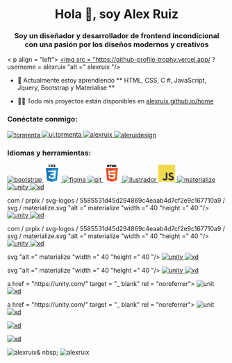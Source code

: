 <h1 align = "center"> Hola 👋, soy Alex Ruiz </h1>
<h3 align = "center"> Soy un diseñador y desarrollador de frontend incondicional con una pasión por los diseños modernos y creativos </h3>

< p align = "left"> <a href="https://github.com/ryo-ma/github-profile-trophy"> <img src = "https://github-profile-trophy.vercel.app/ ? username = alexruix "alt =" alexruix "/> </a> </p>

- 🌱 Actualmente estoy aprendiendo ** HTML, CSS, C #, JavaScript, Jquery, Bootstrap y Materialise **

- 👨‍💻 Todo mis proyectos están disponibles en [alexruix.github.io/home](alexruix.github.io/home)

<h3 align = "left"> Conéctate conmigo: </h3>
<p align = "left">
<a href="https://codepen.io/tormenta" target="blank"> <img align = "center" src = "https://raw.githubusercontent.com/rahuldkjain/github-profile-readme-generator /master/src/images/icons/Social/codepen.svg "alt =" tormenta "height =" 30 "width =" 40 "/> </a>
<a href =" https://instagram.com/ui .tormenta "target =" blank "> <img align =" center "src =" https://raw.githubusercontent.com/rahuldkjain/github-profile-readme-generator/master/src/images/icons/Social/instagram .svg "alt =" ui.tormenta "height =" 30 "width =" 40 "/> </a>
<a href="https://dribbble.com/alexruix" target="blank"> <img align = "centro" src = "https: //raw.githubusercontent.com / rahuldkjain / github-profile-readme-generator / master / src / images / icons / Social / dribbble.svg "alt =" alexruix "height =" 30 "width =" 40 "/> </a>
<a href="https://www.behance.net/aleruidesign" target="blank"> <img align = "center" src = "https://raw.githubusercontent.com/rahuldkjain/github-profile-readme -generator / master / src / images / icons / Social / behance.svg "alt =" aleruidesign "height =" 30 "width =" 40 "/> </a>
</p>

<h3 align =" left "> Idiomas y herramientas: </h3>
<p align = "left"> <a href="https://getbootstrap.com" target="_blank" rel="noreferrer"> <img src = "https://raw.githubusercontent.com/devicons/devicon /master/icons/bootstrap/bootstrap-plain-wordmark.svg "alt =" bootstrap "width =" 40 "height =" 40 "/> </a> <a href =" https://www.w3schools.com / css / "target =" _ blank "rel =" noreferrer "> <img src =" https://raw.githubusercontent.com/devicons/devicon/master/icons/css3/css3-original-wordmark.svg "alt = "css3" width = "40" height = "40" /> </a> <a href="https://www.figma.com/" target="_blank" rel="noreferrer"> <img src = "https://www.vectorlogo.zone/logos/figma/figma-icon.svg" alt = "figma" width = "40" height = "40" /> </a> <a href = " https://git-scm.com/ "target =" _ blank "rel =" noreferrer "> <img src =" https://www.vectorlogo.zone/logos/git-scm/git-scm-icon.svg "alt =" git "width =" 40 "height =" 40 "/> </a> <a href =" https://www.w3.org/html/ "target =" _ blank "rel =" noreferrer " > <img src = "https://raw.githubusercontent.com/devicons/devicon/master/icons/html5/html5-original-wordmark.svg" alt = "html5" width = "40" height = "40" / > </a> <a href = "https: //www.adobe.com / in / products / illustrator.html "target =" _ blank "rel =" noreferrer "> <img src =" https://www.vectorlogo.zone/logos/adobe_illustrator/adobe_illustrator-icon.svg "alt =" ilustrador "width =" 40 "height =" 40 "/> </a> <a href =" https://developer.mozilla.org/en-US/docs/Web/JavaScript "target =" _ blank "rel =" noreferrer "> <img src =" https://raw.githubusercontent.com/devicons/devicon/master/icons/javascript/javascript-original.svg "alt =" javascript "width =" 40 "height =" 40 "/ > </a> <a href="https://materializecss.com/" target="_blank" rel="noreferrer"> <img src = "https: // raw.githubusercontent.com/prplx/svg-logos/5585531d45d294869c4eaab4d7cf2e9c167710a9/svg/materialize.svg "alt =" materialize "width =" 40 "height =" 40 "/> </a> <a href =" https: // unity. com / "target =" _ blank "rel =" noreferrer "> <img src =" https://www.vectorlogo.zone/logos/unity3d/unity3d-icon.svg "alt =" unity "width =" 40 "height = "40" /> </a> <a href="https://www.adobe.com/products/xd.html" target="_blank" rel="noreferrer"> <img src = "https: / /cdn.worldvectorlogo.com/logos/adobe-xd.svg "alt =" xd "width =" 40 "height =" 40 "/> </a> </p>com / prplx / svg-logos / 5585531d45d294869c4eaab4d7cf2e9c167710a9 / svg / materialize.svg "alt =" materialize "width =" 40 "height =" 40 "/> </a> <a href =" https://unity.com/ "target =" _ blank "rel =" noreferrer "> <img src =" https://www.vectorlogo.zone/logos/unity3d/unity3d-icon.svg "alt =" unity "width =" 40 "height =" 40 "/> </a> <a href="https://www.adobe.com/products/xd.html" target="_blank" rel="noreferrer"> <img src =" https: // cdn .worldvectorlogo.com / logos / adobe-xd.svg "alt =" xd "width =" 40 "height =" 40 "/> </a> </p>com / prplx / svg-logos / 5585531d45d294869c4eaab4d7cf2e9c167710a9 / svg / materialize.svg "alt =" materialize "width =" 40 "height =" 40 "/> </a> <a href =" https://unity.com/ "target =" _ blank "rel =" noreferrer "> <img src =" https://www.vectorlogo.zone/logos/unity3d/unity3d-icon.svg "alt =" unity "width =" 40 "height =" 40 "/> </a> <a href="https://www.adobe.com/products/xd.html" target="_blank" rel="noreferrer"> <img src =" https: // cdn .worldvectorlogo.com / logos / adobe-xd.svg "alt =" xd "width =" 40 "height =" 40 "/> </a> </p>svg "alt =" materialize "width =" 40 "height =" 40 "/> </a> <a href="https://unity.com/" target="_blank" rel="noreferrer"> <img src = "https://www.vectorlogo.zone/logos/unity3d/unity3d-icon.svg" alt = "unity" width = "40" height = "40" /> </a> <a href = "https : //www.adobe.com/products/xd.html "target =" _ blank "rel =" noreferrer "> <img src =" https://cdn.worldvectorlogo.com/logos/adobe-xd.svg "alt = "xd" width = "40" height = "40" /> </a> </p>svg "alt =" materialize "width =" 40 "height =" 40 "/> </a> <a href="https://unity.com/" target="_blank" rel="noreferrer"> <img src = "https://www.vectorlogo.zone/logos/unity3d/unity3d-icon.svg" alt = "unity" width = "40" height = "40" /> </a> <a href = "https : //www.adobe.com/products/xd.html "target =" _ blank "rel =" noreferrer "> <img src =" https://cdn.worldvectorlogo.com/logos/adobe-xd.svg "alt = "xd" width = "40" height = "40" /> </a> </p>a href = "https://unity.com/" target = "_ blank" rel = "noreferrer"> <img src = "https://www.vectorlogo.zone/logos/unity3d/unity3d-icon.svg" alt = "unit" width = "40" height = "40" /> </a> <a href = "https://www.adobe.com/products/xd.html" target = "_ blank" rel = "noreferrer "> <img src =" https://cdn.worldvectorlogo.com/logos/adobe-xd.svg "alt =" xd "width =" 40 "height =" 40 "/> </a> </p>a href = "https://unity.com/" target = "_ blank" rel = "noreferrer"> <img src = "https://www.vectorlogo.zone/logos/unity3d/unity3d-icon.svg" alt = "unit" width = "40" height = "40" /> </a> <a href = "https://www.adobe.com/products/xd.html" target = "_ blank" rel = "noreferrer "> <img src =" https://cdn.worldvectorlogo.com/logos/adobe-xd.svg "alt =" xd "width =" 40 "height =" 40 "/> </a> </p></a> <a href="https://www.adobe.com/products/xd.html" target="_blank" rel="noreferrer"> <img src = "https://cdn.worldvectorlogo.com /logos/adobe-xd.svg "alt =" xd "width =" 40 "height =" 40 "/> </a> </p></a> <a href="https://www.adobe.com/products/xd.html" target="_blank" rel="noreferrer"> <img src = "https://cdn.worldvectorlogo.com /logos/adobe-xd.svg "alt =" xd "width =" 40 "height =" 40 "/> </a> </p>

<p> <img align = "left" src = "https://github-readme-stats.vercel.app/api/top-langs?username=alexruix&show_icons=true&theme=onedark&hide_border=true&locale=en&layout=compact" alt = " alexruix "/> </p>

<p> & nbsp; <img align =" center "src =" https://github-readme-stats.vercel.app/api?username=alexruix&show_icons=true&theme=onedark&hide_border=true&locale=en "alt =" alexruix "/> </p>
